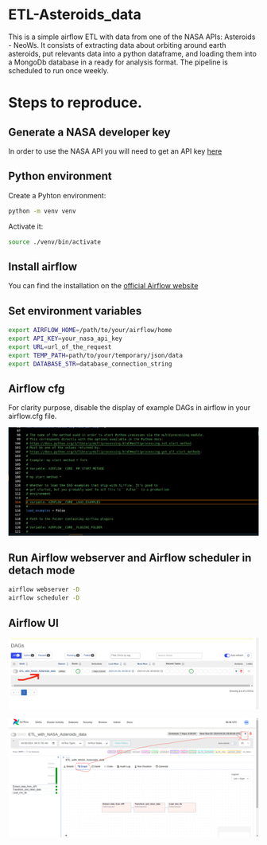 # ETL-Asteroids_data

This is a simple airflow ETL with data from one of the NASA APIs: Asteroids - NeoWs. It consists of extracting data about orbiting around earth asteroids, put relevants data into a python dataframe, and loading them into a MongoDb database in a ready for analysis format. The pipeline is scheduled to run once weekly.

# Steps to reproduce.

## Generate a NASA developer key

In order to use the NASA API you will need to get an API key [here](https://api.nasa.gov/#signUp)

## Python environment

Create a Pyhton environment:

```bash
python -m venv venv
```
Activate it:

```bash
source ./venv/bin/activate
```

## Install airflow

You can find the installation on the [official Airflow website](https://airflow.apache.org/docs/apache-airflow/stable/start.html)


## Set environment variables

```bash
export AIRFLOW_HOME=/path/to/your/airflow/home
export API_KEY=your_nasa_api_key
export URL=url_of_the_request
export TEMP_PATH=path/to/your/temporary/json/data
export DATABASE_STR=database_connection_string
```

## Airflow cfg

For clarity purpose, disable the display of example DAGs in airflow in your airflow.cfg file.

![airflow.cfg](assets/screenshot1.png)

## Run Airflow webserver and Airflow scheduler in detach mode

```bash
airflow webserver -D
airflow scheduler -D
```

## Airflow UI

![view the dag](assets/screenshot2.png)

![run the dag](assets/screenshot3.png)


